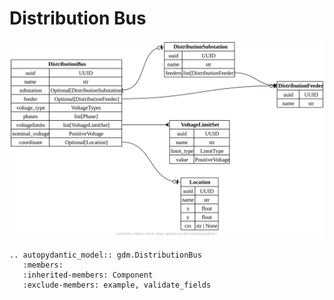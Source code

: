 # Distribution Bus

[![](../../models/DistributionBus.svg)](../../models/DistributionBus.svg)

```{eval-rst}
.. autopydantic_model:: gdm.DistributionBus
   :members: 
   :inherited-members: Component
   :exclude-members: example, validate_fields
```